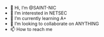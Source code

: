 - 👋 Hi, I’m @SAINT-NIC
- 👀 I’m interested in NETSEC
- 🌱 I’m currently learning A+ 
- 💞️ I’m looking to collaborate on ANYTHING
- 📫 How to reach me 

<!---
SAINT-NIC/SAINT-NIC is a ✨ special ✨ repository because its `README.md` (this file) appears on your GitHub profile.
You can click the Preview link to take a look at your changes.
--->
